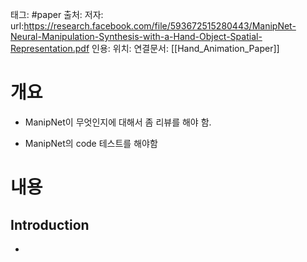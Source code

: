 
태그: #paper
출처: 
저자:
url:https://research.facebook.com/file/593672515280443/ManipNet-Neural-Manipulation-Synthesis-with-a-Hand-Object-Spatial-Representation.pdf
인용:
위치:
연결문서: [[Hand_Animation_Paper]]


# 개요

- ManipNet이 무엇인지에 대해서 좀 리뷰를 해야 함.

- ManipNet의 code 테스트를 해야함


# 내용

## Introduction

- 

